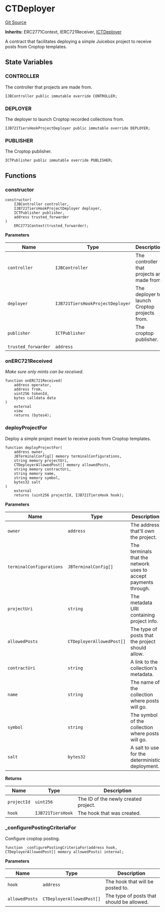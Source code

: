 # CTDeployer
[Git Source](https://github.com/mejango/croptop-core/blob/5d3db1b227bc3b1304f2032a17d2b64e4f748d4f/src/CTDeployer.sol)

**Inherits:**
ERC2771Context, IERC721Receiver, [ICTDeployer](/docs/dev/v5/api/croptop/interfaces/ICTDeployer.md)

A contract that facilitates deploying a simple Juicebox project to receive posts from Croptop templates.


## State Variables
### CONTROLLER
The controller that projects are made from.


```solidity
IJBController public immutable override CONTROLLER;
```


### DEPLOYER
The deployer to launch Croptop recorded collections from.


```solidity
IJB721TiersHookProjectDeployer public immutable override DEPLOYER;
```


### PUBLISHER
The Croptop publisher.


```solidity
ICTPublisher public immutable override PUBLISHER;
```


## Functions
### constructor


```solidity
constructor(
    IJBController controller,
    IJB721TiersHookProjectDeployer deployer,
    ICTPublisher publisher,
    address trusted_forwarder
)
    ERC2771Context(trusted_forwarder);
```
**Parameters**

|Name|Type|Description|
|----|----|-----------|
|`controller`|`IJBController`|The controller that projects are made from.|
|`deployer`|`IJB721TiersHookProjectDeployer`|The deployer to launch Croptop projects from.|
|`publisher`|`ICTPublisher`|The croptop publisher.|
|`trusted_forwarder`|`address`||


### onERC721Received

*Make sure only mints can be received.*


```solidity
function onERC721Received(
    address operator,
    address from,
    uint256 tokenId,
    bytes calldata data
)
    external
    view
    returns (bytes4);
```

### deployProjectFor

Deploy a simple project meant to receive posts from Croptop templates.


```solidity
function deployProjectFor(
    address owner,
    JBTerminalConfig[] memory terminalConfigurations,
    string memory projectUri,
    CTDeployerAllowedPost[] memory allowedPosts,
    string memory contractUri,
    string memory name,
    string memory symbol,
    bytes32 salt
)
    external
    returns (uint256 projectId, IJB721TiersHook hook);
```
**Parameters**

|Name|Type|Description|
|----|----|-----------|
|`owner`|`address`|The address that'll own the project.|
|`terminalConfigurations`|`JBTerminalConfig[]`|The terminals that the network uses to accept payments through.|
|`projectUri`|`string`|The metadata URI containing project info.|
|`allowedPosts`|`CTDeployerAllowedPost[]`|The type of posts that the project should allow.|
|`contractUri`|`string`|A link to the collection's metadata.|
|`name`|`string`|The name of the collection where posts will go.|
|`symbol`|`string`|The symbol of the collection where posts will go.|
|`salt`|`bytes32`|A salt to use for the deterministic deployment.|

**Returns**

|Name|Type|Description|
|----|----|-----------|
|`projectId`|`uint256`|The ID of the newly created project.|
|`hook`|`IJB721TiersHook`|The hook that was created.|


### _configurePostingCriteriaFor

Configure croptop posting.


```solidity
function _configurePostingCriteriaFor(address hook, CTDeployerAllowedPost[] memory allowedPosts) internal;
```
**Parameters**

|Name|Type|Description|
|----|----|-----------|
|`hook`|`address`|The hook that will be posted to.|
|`allowedPosts`|`CTDeployerAllowedPost[]`|The type of posts that should be allowed.|


